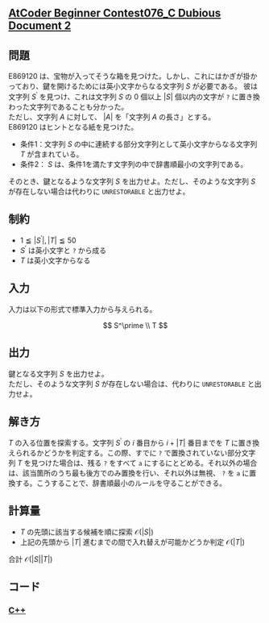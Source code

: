 ## [AtCoder Beginner Contest076_C Dubious Document 2](https://atcoder.jp/contests/abc076/tasks/abc076_c)

## 問題
E869120 は、宝物が入ってそうな箱を見つけた。しかし、これにはかぎが掛かっており、鍵を開けるためには英小文字からなる文字列 $S$ が必要である。
彼は文字列 $S^\prime$ を見つけ、これは文字列 $S$ の $0$ 個以上 $|S|$ 個以内の文字が `?` に置き換わった文字列であることも分かった。  
ただし、文字列 $A$ に対して、 $|A|$ を「文字列 $A$ の長さ」とする。  
E869120 はヒントとなる紙を見つけた。
- 条件1：文字列 $S$ の中に連続する部分文字列として英小文字からなる文字列 $T$ が含まれている。
- 条件2： $S$ は、条件1を満たす文字列の中で辞書順最小の文字列である。

そのとき、鍵となるような文字列 $S$ を出力せよ。ただし、そのような文字列 $S$ が存在しない場合は代わりに `UNRESTORABLE` と出力せよ。

## 制約
- $1 \leqq |S^\prime|, |T| \leqq 50$
- $S^\prime$ は英小文字と `?` から成る
- $T$ は英小文字からなる

## 入力
入力は以下の形式で標準入力から与えられる。

$$
S^\prime \\
T
$$

## 出力
鍵となる文字列 $S$ を出力せよ。  
ただし、そのような文字列 $S$ が存在しない場合は、代わりに `UNRESTORABLE` と出力せよ。

## 解き方
$T$ の入る位置を探索する。文字列 $S^\prime$ の $i$ 番目から $i + |T|$ 番目までを $T$ に置き換えられるかどうかを判定する。この際、すでに `?` で置換されていない部分文字列 $T$ を見つけた場合は、残る `?` をすべて `a` にするにとどめる。それ以外の場合は、該当箇所のうち最も後方でのみ置換を行い、それ以外は無視、 `?` を `a` に置換する。こうすることで、辞書順最小のルールを守ることができる。

## 計算量
- $T$ の先頭に該当する候補を順に探索 $\mathcal{O}(|S|)$
- 上記の先頭から $|T|$ 進むまでの間で入れ替えが可能かどうか判定 $\mathcal{O}(|T|)$

合計 $\mathcal{O}(|S||T|)$

## コード
### [C++](abc076_c.cpp)